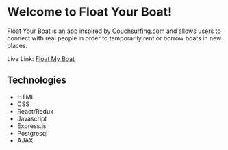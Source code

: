 # Welcome to Float Your Boat! 

Float Your Boat is an app inspired by [Couchsurfing.com](https://www.couchsurfing.com/) and allows users to connect with real people in order to temporarily rent or borrow boats in new places.

Live Link: [Float My Boat](http://floatmyboat.herokuapp.com/)

## Technologies
  * HTML
  * CSS
  * React/Redux
  * Javascript
  * Express.js
  * Postgresql
  * AJAX

